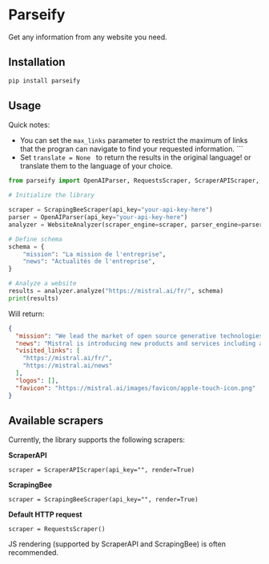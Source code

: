 # Parseify

Get any information from any website you need.

## Installation

```bash
pip install parseify
```

## Usage

Quick notes: 

* You can set the ```max_links```  parameter to restrict the maximum of links that the progran can navigate to find your requested information.  ```
* Set ```translate = None ``` to return the results in the original language! or translate them to the language of your choice.

```python
from parseify import OpenAIParser, RequestsScraper, ScraperAPIScraper, ScrapingBeeScraper, WebsiteAnalyzer

# Initialize the library

scraper = ScrapingBeeScraper(api_key="your-api-key-here")
parser = OpenAIParser(api_key="your-api-key-here")
analyzer = WebsiteAnalyzer(scraper_engine=scraper, parser_engine=parser, max_links=3, translate = 'english')

# Define schema
schema = {
    "mission": "La mission de l'entreprise",
    "news": "Actualités de l'entreprise",
}

# Analyze a website
results = analyzer.analyze("https://mistral.ai/fr/", schema)
print(results)
```


Will return: 
```json
{
  "mission": "We lead the market of open source generative technologies to bring trust and transparency in the field and foster decentralised technology development.",
  "news": "Mistral is introducing new products and services including a free API, improved pricing for their services, and a moderation service for text content detection. They have also announced the Mistral Small and Pixtral Large models, aimed at AI builders.",
  "visited_links": [
    "https://mistral.ai/fr/",
    "https://mistral.ai/news"
  ],
  "logos": [],
  "favicon": "https://mistral.ai/images/favicon/apple-touch-icon.png"
}

```

## Available scrapers

Currently, the library supports the following scrapers:

**ScraperAPI**
``` 
scraper = ScraperAPIScraper(api_key="", render=True)
```

**ScrapingBee**
```
scraper = ScrapingBeeScraper(api_key="", render=True)
```

**Default HTTP request**
```
scraper = RequestsScraper()
```

JS rendering (supported by ScraperAPI and ScrapingBee) is often recommended.